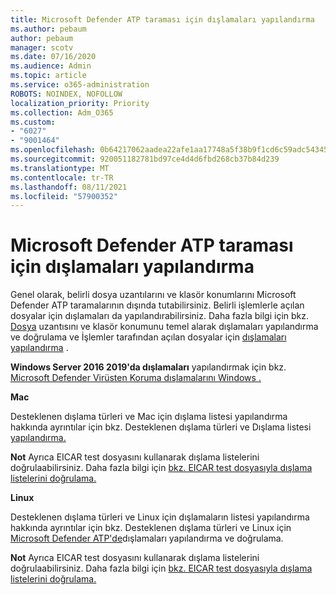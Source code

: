 ```yaml
---
title: Microsoft Defender ATP taraması için dışlamaları yapılandırma
ms.author: pebaum
author: pebaum
manager: scotv
ms.date: 07/16/2020
ms.audience: Admin
ms.topic: article
ms.service: o365-administration
ROBOTS: NOINDEX, NOFOLLOW
localization_priority: Priority
ms.collection: Adm_O365
ms.custom:
- "6027"
- "9001464"
ms.openlocfilehash: 0b64217062aadea22afe1aa17748a5f38b9f1cd6c59adc54345afe3c6f12bdc2
ms.sourcegitcommit: 920051182781bd97ce4d4d6fbd268cb37b84d239
ms.translationtype: MT
ms.contentlocale: tr-TR
ms.lasthandoff: 08/11/2021
ms.locfileid: "57900352"
---
```

# <a name="configuring-exclusions-for-microsoft-defender-atp-scan"></a>Microsoft Defender ATP taraması için dışlamaları yapılandırma

Genel olarak, belirli dosya uzantılarını ve klasör konumlarını Microsoft Defender ATP taramalarının dışında tutabilirsiniz. Belirli işlemlerle açılan dosyalar için dışlamaları da yapılandırabilirsiniz. Daha fazla bilgi için bkz. [Dosya](https://docs.microsoft.com/windows/security/threat-protection/microsoft-defender-antivirus/configure-extension-file-exclusions-microsoft-defender-antivirus) uzantısını ve klasör konumunu temel alarak dışlamaları yapılandırma ve doğrulama ve İşlemler tarafından açılan dosyalar için [dışlamaları yapılandırma](https://docs.microsoft.com/windows/security/threat-protection/microsoft-defender-antivirus/configure-process-opened-file-exclusions-microsoft-defender-antivirus) .

**Windows Server 2016 2019'da dışlamaları** yapılandırmak için bkz. [Microsoft Defender Virüsten Koruma dışlamalarını Windows .](https://docs.microsoft.com/windows/security/threat-protection/microsoft-defender-antivirus/configure-server-exclusions-microsoft-defender-antivirus)

**Mac**

Desteklenen dışlama türleri ve Mac için dışlama listesi yapılandırma [](https://docs.microsoft.com/windows/security/threat-protection/microsoft-defender-atp/mac-exclusions#supported-exclusion-types) hakkında ayrıntılar için bkz. Desteklenen dışlama türleri ve Dışlama listesi [yapılandırma.](https://docs.microsoft.com/windows/security/threat-protection/microsoft-defender-atp/mac-exclusions#how-to-configure-the-list-of-exclusions)

**Not** Ayrıca EICAR test dosyasını kullanarak dışlama listelerini doğrulaabilirsiniz. Daha fazla bilgi için [bkz. EICAR test dosyasıyla dışlama listelerini doğrulama.](https://docs.microsoft.com/windows/security/threat-protection/microsoft-defender-atp/mac-exclusions#validate-exclusions-lists-with-the-eicar-test-file) 

**Linux**

Desteklenen dışlama türleri ve Linux için dışlamaların listesi [](https://docs.microsoft.com/windows/security/threat-protection/microsoft-defender-atp/linux-exclusions#supported-exclusion-types) yapılandırma hakkında ayrıntılar için bkz. Desteklenen dışlama türleri ve Linux için [Microsoft Defender ATP'de](https://docs.microsoft.com/windows/security/threat-protection/microsoft-defender-atp/linux-exclusions)dışlamaları yapılandırma ve doğrulama.

**Not** Ayrıca EICAR test dosyasını kullanarak dışlama listelerini doğrulaabilirsiniz. Daha fazla bilgi için [bkz. EICAR test dosyasıyla dışlama listelerini doğrulama.](https://docs.microsoft.com/windows/security/threat-protection/microsoft-defender-atp/linux-exclusions#validate-exclusions-lists-with-the-eicar-test-file) 